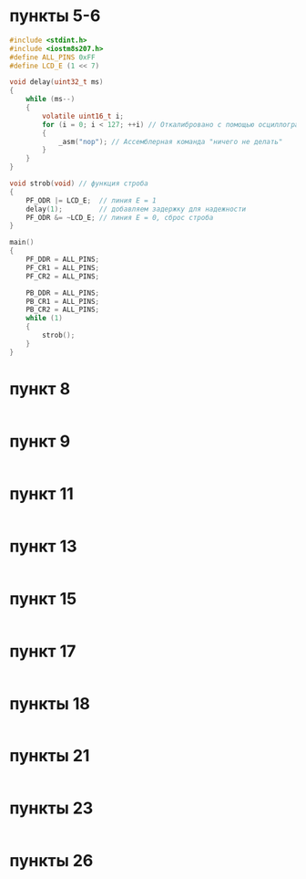 # пункты 5-6

```C
#include <stdint.h>
#include <iostm8s207.h>
#define ALL_PINS 0xFF
#define LCD_E (1 << 7)

void delay(uint32_t ms)
{
    while (ms--)
    {
        volatile uint16_t i;
        for (i = 0; i < 127; ++i) // Откалибровано c помощью осциллографа для STM8S207 16 MHz, погрешность менее 5%
        {
            _asm("nop"); // Ассемблерная команда "ничего не делать"
        }
    }
}

void strob(void) // функция строба
{
    PF_ODR |= LCD_E;  // линия Е = 1
    delay(1);         // добавляем задержку для надежности
    PF_ODR &= ~LCD_E; // линия Е = 0, сброс строба
}

main()
{
    PF_DDR = ALL_PINS;
    PF_CR1 = ALL_PINS;
    PF_CR2 = ALL_PINS;

    PB_DDR = ALL_PINS;
    PB_CR1 = ALL_PINS;
    PB_CR2 = ALL_PINS;
    while (1)
    {
        strob();
    }
}

```

# пункт 8

```C

```

# пункт 9

```C

```

# пункт 11

```C

```

# пункт 13

```C

```

# пункт 15

```C

```

# пункт 17

```C

```

# пункты 18

```C

```

# пункты 21

```C

```

# пункты 23

```C

```

# пункты 26

```C

```

